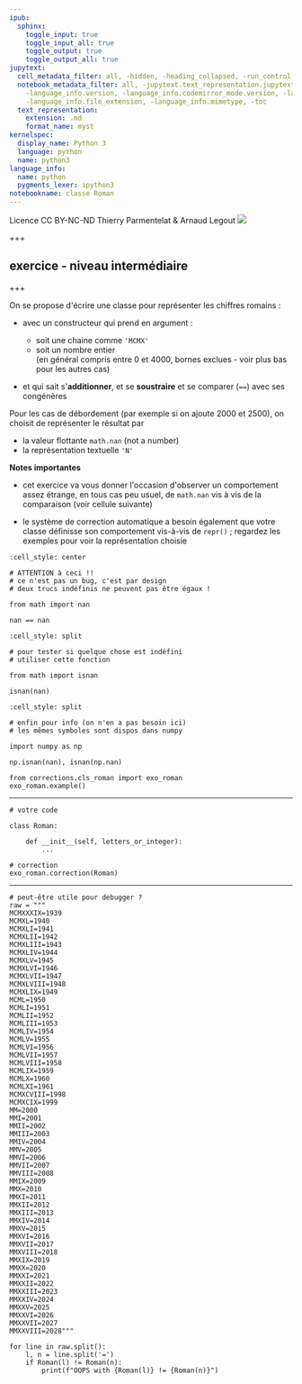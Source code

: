 ```yaml
---
ipub:
  sphinx:
    toggle_input: true
    toggle_input_all: true
    toggle_output: true
    toggle_output_all: true
jupytext:
  cell_metadata_filter: all, -hidden, -heading_collapsed, -run_control, -trusted
  notebook_metadata_filter: all, -jupytext.text_representation.jupytext_version, -jupytext.text_representation.format_version,
    -language_info.version, -language_info.codemirror_mode.version, -language_info.codemirror_mode,
    -language_info.file_extension, -language_info.mimetype, -toc
  text_representation:
    extension: .md
    format_name: myst
kernelspec:
  display_name: Python 3
  language: python
  name: python3
language_info:
  name: python
  pygments_lexer: ipython3
notebookname: classe Roman
---
```


<div class="licence">
<span>Licence CC BY-NC-ND</span>
<span>Thierry Parmentelat &amp; Arnaud Legout</span>
<span><img src="media/both-logos-small-alpha.png" /></span>
</div>

+++

## exercice - niveau intermédiaire

+++

On se propose d'écrire une classe pour représenter les chiffres romains :

* avec un constructeur qui prend en argument :
  * soit une chaine comme `'MCMX'`
  * soit un nombre entier  
    (en général compris entre 0 et 4000, bornes exclues - voir plus bas pour les autres cas)

* et qui sait s'**additionner**, et se **soustraire** et se comparer (`==`) avec ses congénères

Pour les cas de débordement (par exemple si on ajoute 2000 et 2500), 
on choisit de représenter le résultat par 

* la valeur flottante `math.nan` (not a number)
* la représentation textuelle `'N'`

**Notes importantes**

* cet exercice va vous donner l'occasion d'observer un comportement assez étrange, en tous cas peu usuel, de `math.nan` vis à vis de la comparaison (voir cellule suivante)

* le système de correction automatique a besoin également que votre classe définisse son comportement vis-à-vis de `repr()` ; regardez les exemples pour voir la représentation choisie

```{code-cell} ipython3
:cell_style: center

# ATTENTION à ceci !!
# ce n'est pas un bug, c'est par design
# deux trucs indéfinis ne peuvent pas être égaux !

from math import nan

nan == nan
```

```{code-cell} ipython3
:cell_style: split

# pour tester si quelque chose est indéfini
# utiliser cette fonction

from math import isnan

isnan(nan)
```

```{code-cell} ipython3
:cell_style: split

# enfin pour info (on n'en a pas besoin ici)
# les mêmes symboles sont dispos dans numpy 

import numpy as np

np.isnan(nan), isnan(np.nan)
```

```{code-cell} ipython3
from corrections.cls_roman import exo_roman
exo_roman.example()
```

*****

```{code-cell} ipython3
# votre code

class Roman:
    
    def __init__(self, letters_or_integer):
        ...
```

```{code-cell} ipython3
# correction
exo_roman.correction(Roman)
```

*****

```{code-cell} ipython3
# peut-être utile pour debugger ?
raw = """
MCMXXXIX=1939
MCMXL=1940
MCMXLI=1941
MCMXLII=1942
MCMXLIII=1943
MCMXLIV=1944
MCMXLV=1945
MCMXLVI=1946
MCMXLVII=1947
MCMXLVIII=1948
MCMXLIX=1949
MCML=1950
MCMLI=1951
MCMLII=1952
MCMLIII=1953
MCMLIV=1954
MCMLV=1955
MCMLVI=1956
MCMLVII=1957
MCMLVIII=1958
MCMLIX=1959
MCMLX=1960
MCMLXI=1961
MCMXCVIII=1998
MCMXCIX=1999
MM=2000
MMI=2001
MMII=2002
MMIII=2003
MMIV=2004
MMV=2005
MMVI=2006
MMVII=2007
MMVIII=2008
MMIX=2009
MMX=2010
MMXI=2011
MMXII=2012
MMXIII=2013
MMXIV=2014
MMXV=2015
MMXVI=2016
MMXVII=2017
MMXVIII=2018
MMXIX=2019
MMXX=2020
MMXXI=2021
MMXXII=2022
MMXXIII=2023
MMXXIV=2024
MMXXV=2025
MMXXVI=2026
MMXXVII=2027
MMXXVIII=2028"""
```

```{code-cell} ipython3
for line in raw.split():
    l, n = line.split('=')
    if Roman(l) != Roman(n):
        print(f"OOPS with {Roman(l)} != {Roman(n)}")
```
